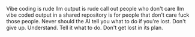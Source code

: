 Vibe coding is rude
llm output is rude
call out people who don't care
llm vibe coded output in a shared repository is for people that don't care 
fuck those people.
Never should the AI tell you what to do if you're lost. Don't give up. Understand. Tell it what to do. Don't get lost in its plan.